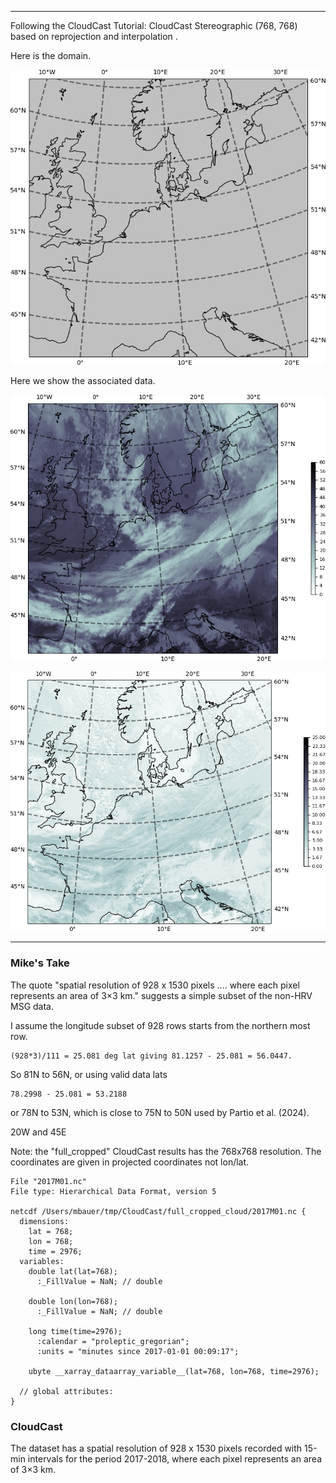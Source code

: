 ****

Following the CloudCast Tutorial: CloudCast Stereographic (768, 768) based on reprojection and interpolation .

Here is the domain.

![CloudCast Sterographic](./images/ccast_Sterographic.png "CloudCast")

<!-- ![CloudCast Lambert Conformal](./images/ccast_LambertConformal.png "CloudCast") -->

Here we show the associated data.

![CloudCast Sterographic](./images/ccast_data_Sterographic.png "CloudCast")

![CloudCast Sterographic HRV](./images/hrv_ccast_data_Sterographic.png "CloudCast")

<!-- Here the data projected to Sterographic are reprojected to Lambert Conformal.

![CloudCast Lambert Conformal](./images/ccast_data_LambertConformal.png "CloudCast")

![CloudCast Lambert Conformal HRV](./images/hrv_ccast_data_LambertConformal.png "CloudCast")
 -->
----

### Mike's Take

The quote "spatial resolution of 928 x 1530 pixels .... where each pixel represents an area of 3×3 km." suggests a simple subset of the non-HRV MSG data.

I assume the longitude subset of 928 rows starts from the northern most row.

    (928*3)/111 = 25.081 deg lat giving 81.1257 - 25.081 = 56.0447.

So 81N to 56N, or using valid data lats

    78.2998 - 25.081 = 53.2188

or 78N to 53N, which is close to 75N to 50N used by Partio et al. (2024).

20W and 45E


Note: the "full_cropped" CloudCast results has the 768x768 resolution. The coordinates are given in projected coordinates not lon/lat.
```
File "2017M01.nc"
File type: Hierarchical Data Format, version 5

netcdf /Users/mbauer/tmp/CloudCast/full_cropped_cloud/2017M01.nc {
  dimensions:
    lat = 768;
    lon = 768;
    time = 2976;
  variables:
    double lat(lat=768);
      :_FillValue = NaN; // double

    double lon(lon=768);
      :_FillValue = NaN; // double

    long time(time=2976);
      :calendar = "proleptic_gregorian";
      :units = "minutes since 2017-01-01 00:09:17";

    ubyte __xarray_dataarray_variable__(lat=768, lon=768, time=2976);

  // global attributes:
}
```



### CloudCast
The dataset has a spatial resolution of 928 x 1530 pixels recorded with 15-min intervals for the period 2017-2018, where each pixel represents an area of 3×3 km.

